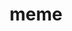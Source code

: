 ---
title: "meme"
layout: cache
categories: [package, develop]
meta: {"versions": ["5.3.0"], "compilers": ["gcc@=7.3.1"], "oss": ["amzn2"], "platforms": ["linux"], "targets": ["aarch64", "neoverse_n1", "x86_64_v3"], "stacks": ["aws-ahug", "aws-ahug-aarch64", "root"], "num_specs": 28, "num_specs_by_stack": {"root": 28, "aws-ahug-aarch64": 22, "aws-ahug": 6}}
spec_details: [{"hash": "k55erftgwphbwarltsiyy73y4y5l4iax", "compiler": "gcc@=7.3.1", "versions": ["5.3.0"], "os": "amzn2", "platform": "linux", "target": "aarch64", "variants": ["build_system=autotools", "~image-magick", "+mpi"], "stacks": ["root", "aws-ahug-aarch64"], "size": "-", "tarball": "https://binaries.spack.io/develop/build_cache/linux-amzn2-aarch64/gcc-7.3.1/meme-5.3.0/linux-amzn2-aarch64-gcc-7.3.1-meme-5.3.0-k55erftgwphbwarltsiyy73y4y5l4iax.spack"}, {"hash": "aupffndr42adczgav3ofzzjqwa5wp6e7", "compiler": "gcc@=7.3.1", "versions": ["5.3.0"], "os": "amzn2", "platform": "linux", "target": "aarch64", "variants": ["build_system=autotools", "~image-magick", "+mpi"], "stacks": ["root", "aws-ahug-aarch64"], "size": "-", "tarball": "https://binaries.spack.io/develop/build_cache/linux-amzn2-aarch64/gcc-7.3.1/meme-5.3.0/linux-amzn2-aarch64-gcc-7.3.1-meme-5.3.0-aupffndr42adczgav3ofzzjqwa5wp6e7.spack"}, {"hash": "b4dgnmlhrmas5vmybwc4cipij2bc6g7s", "compiler": "gcc@=7.3.1", "versions": ["5.3.0"], "os": "amzn2", "platform": "linux", "target": "aarch64", "variants": ["build_system=autotools", "~image-magick", "+mpi"], "stacks": ["root", "aws-ahug-aarch64"], "size": "-", "tarball": "https://binaries.spack.io/develop/build_cache/linux-amzn2-aarch64/gcc-7.3.1/meme-5.3.0/linux-amzn2-aarch64-gcc-7.3.1-meme-5.3.0-b4dgnmlhrmas5vmybwc4cipij2bc6g7s.spack"}, {"hash": "jxw3wjq545anbi6embpapihchdmrzigc", "compiler": "gcc@=7.3.1", "versions": ["5.3.0"], "os": "amzn2", "platform": "linux", "target": "aarch64", "variants": ["build_system=autotools", "~image-magick", "+mpi"], "stacks": ["root", "aws-ahug-aarch64"], "size": "-", "tarball": "https://binaries.spack.io/develop/build_cache/linux-amzn2-aarch64/gcc-7.3.1/meme-5.3.0/linux-amzn2-aarch64-gcc-7.3.1-meme-5.3.0-jxw3wjq545anbi6embpapihchdmrzigc.spack"}, {"hash": "fxizbrcmikv374qszufhi4qnjyuzmxmi", "compiler": "gcc@=7.3.1", "versions": ["5.3.0"], "os": "amzn2", "platform": "linux", "target": "aarch64", "variants": ["build_system=autotools", "~image-magick", "+mpi"], "stacks": ["root", "aws-ahug-aarch64"], "size": "-", "tarball": "https://binaries.spack.io/develop/build_cache/linux-amzn2-aarch64/gcc-7.3.1/meme-5.3.0/linux-amzn2-aarch64-gcc-7.3.1-meme-5.3.0-fxizbrcmikv374qszufhi4qnjyuzmxmi.spack"}, {"hash": "tyuibwq2uw2cjkmr4yej7ewhyvshz6mm", "compiler": "gcc@=7.3.1", "versions": ["5.3.0"], "os": "amzn2", "platform": "linux", "target": "aarch64", "variants": ["build_system=autotools", "~image-magick", "+mpi"], "stacks": ["root", "aws-ahug-aarch64"], "size": "-", "tarball": "https://binaries.spack.io/develop/build_cache/linux-amzn2-aarch64/gcc-7.3.1/meme-5.3.0/linux-amzn2-aarch64-gcc-7.3.1-meme-5.3.0-tyuibwq2uw2cjkmr4yej7ewhyvshz6mm.spack"}, {"hash": "cxwqnpfvgu6wgj2f5itmvhvluaetaxu5", "compiler": "gcc@=7.3.1", "versions": ["5.3.0"], "os": "amzn2", "platform": "linux", "target": "aarch64", "variants": ["build_system=autotools", "~image-magick", "+mpi"], "stacks": ["root", "aws-ahug-aarch64"], "size": "-", "tarball": "https://binaries.spack.io/develop/build_cache/linux-amzn2-aarch64/gcc-7.3.1/meme-5.3.0/linux-amzn2-aarch64-gcc-7.3.1-meme-5.3.0-cxwqnpfvgu6wgj2f5itmvhvluaetaxu5.spack"}, {"hash": "vy6qftxvzx52er6zxn6pav7lvc4e4k3c", "compiler": "gcc@=7.3.1", "versions": ["5.3.0"], "os": "amzn2", "platform": "linux", "target": "aarch64", "variants": ["build_system=autotools", "~image-magick", "+mpi"], "stacks": ["root", "aws-ahug-aarch64"], "size": "-", "tarball": "https://binaries.spack.io/develop/build_cache/linux-amzn2-aarch64/gcc-7.3.1/meme-5.3.0/linux-amzn2-aarch64-gcc-7.3.1-meme-5.3.0-vy6qftxvzx52er6zxn6pav7lvc4e4k3c.spack"}, {"hash": "4otphfcguowqp6x3xze5jjgxojpyeaql", "compiler": "gcc@=7.3.1", "versions": ["5.3.0"], "os": "amzn2", "platform": "linux", "target": "aarch64", "variants": ["build_system=autotools", "~image-magick", "+mpi"], "stacks": ["root", "aws-ahug-aarch64"], "size": "-", "tarball": "https://binaries.spack.io/develop/build_cache/linux-amzn2-aarch64/gcc-7.3.1/meme-5.3.0/linux-amzn2-aarch64-gcc-7.3.1-meme-5.3.0-4otphfcguowqp6x3xze5jjgxojpyeaql.spack"}, {"hash": "mnr6ev2icev2wc2olz4ekvmozmpsj4tq", "compiler": "gcc@=7.3.1", "versions": ["5.3.0"], "os": "amzn2", "platform": "linux", "target": "aarch64", "variants": ["build_system=autotools", "~image-magick", "+mpi"], "stacks": ["root", "aws-ahug-aarch64"], "size": "-", "tarball": "https://binaries.spack.io/develop/build_cache/linux-amzn2-aarch64/gcc-7.3.1/meme-5.3.0/linux-amzn2-aarch64-gcc-7.3.1-meme-5.3.0-mnr6ev2icev2wc2olz4ekvmozmpsj4tq.spack"}, {"hash": "khgeprrwfksmx2g5ddwh6in4cizuwy6s", "compiler": "gcc@=7.3.1", "versions": ["5.3.0"], "os": "amzn2", "platform": "linux", "target": "aarch64", "variants": ["build_system=autotools", "~image-magick", "+mpi"], "stacks": ["root", "aws-ahug-aarch64"], "size": "-", "tarball": "https://binaries.spack.io/develop/build_cache/linux-amzn2-aarch64/gcc-7.3.1/meme-5.3.0/linux-amzn2-aarch64-gcc-7.3.1-meme-5.3.0-khgeprrwfksmx2g5ddwh6in4cizuwy6s.spack"}, {"hash": "6tok4c42yhgepi534dev7665buvmgmlk", "compiler": "gcc@=7.3.1", "versions": ["5.3.0"], "os": "amzn2", "platform": "linux", "target": "neoverse_n1", "variants": ["build_system=autotools", "~image-magick", "+mpi"], "stacks": ["root", "aws-ahug-aarch64"], "size": "-", "tarball": "https://binaries.spack.io/develop/build_cache/linux-amzn2-neoverse_n1/gcc-7.3.1/meme-5.3.0/linux-amzn2-neoverse_n1-gcc-7.3.1-meme-5.3.0-6tok4c42yhgepi534dev7665buvmgmlk.spack"}, {"hash": "skqywjykirgxb6onrd26jgyqdxnpupra", "compiler": "gcc@=7.3.1", "versions": ["5.3.0"], "os": "amzn2", "platform": "linux", "target": "neoverse_n1", "variants": ["build_system=autotools", "~image-magick", "+mpi"], "stacks": ["root", "aws-ahug-aarch64"], "size": "-", "tarball": "https://binaries.spack.io/develop/build_cache/linux-amzn2-neoverse_n1/gcc-7.3.1/meme-5.3.0/linux-amzn2-neoverse_n1-gcc-7.3.1-meme-5.3.0-skqywjykirgxb6onrd26jgyqdxnpupra.spack"}, {"hash": "42djlk7tb2xcahumr4g7zskeaez7qurr", "compiler": "gcc@=7.3.1", "versions": ["5.3.0"], "os": "amzn2", "platform": "linux", "target": "neoverse_n1", "variants": ["build_system=autotools", "~image-magick", "+mpi"], "stacks": ["root", "aws-ahug-aarch64"], "size": "-", "tarball": "https://binaries.spack.io/develop/build_cache/linux-amzn2-neoverse_n1/gcc-7.3.1/meme-5.3.0/linux-amzn2-neoverse_n1-gcc-7.3.1-meme-5.3.0-42djlk7tb2xcahumr4g7zskeaez7qurr.spack"}, {"hash": "g5ouaqw3fk4wp4epxdcqsish3hvam7s7", "compiler": "gcc@=7.3.1", "versions": ["5.3.0"], "os": "amzn2", "platform": "linux", "target": "neoverse_n1", "variants": ["build_system=autotools", "~image-magick", "+mpi"], "stacks": ["root", "aws-ahug-aarch64"], "size": "-", "tarball": "https://binaries.spack.io/develop/build_cache/linux-amzn2-neoverse_n1/gcc-7.3.1/meme-5.3.0/linux-amzn2-neoverse_n1-gcc-7.3.1-meme-5.3.0-g5ouaqw3fk4wp4epxdcqsish3hvam7s7.spack"}, {"hash": "ourxya7nvfotuumol45a42vacuvmiwr5", "compiler": "gcc@=7.3.1", "versions": ["5.3.0"], "os": "amzn2", "platform": "linux", "target": "neoverse_n1", "variants": ["build_system=autotools", "~image-magick", "+mpi"], "stacks": ["root", "aws-ahug-aarch64"], "size": "-", "tarball": "https://binaries.spack.io/develop/build_cache/linux-amzn2-neoverse_n1/gcc-7.3.1/meme-5.3.0/linux-amzn2-neoverse_n1-gcc-7.3.1-meme-5.3.0-ourxya7nvfotuumol45a42vacuvmiwr5.spack"}, {"hash": "5zyfem44ytqomfevx6betd4y5b67afxl", "compiler": "gcc@=7.3.1", "versions": ["5.3.0"], "os": "amzn2", "platform": "linux", "target": "neoverse_n1", "variants": ["build_system=autotools", "~image-magick", "+mpi"], "stacks": ["root", "aws-ahug-aarch64"], "size": "-", "tarball": "https://binaries.spack.io/develop/build_cache/linux-amzn2-neoverse_n1/gcc-7.3.1/meme-5.3.0/linux-amzn2-neoverse_n1-gcc-7.3.1-meme-5.3.0-5zyfem44ytqomfevx6betd4y5b67afxl.spack"}, {"hash": "h2cjfqa5yzm3pqxxhadzhmr2ti42b3ed", "compiler": "gcc@=7.3.1", "versions": ["5.3.0"], "os": "amzn2", "platform": "linux", "target": "neoverse_n1", "variants": ["build_system=autotools", "~image-magick", "+mpi"], "stacks": ["root", "aws-ahug-aarch64"], "size": "-", "tarball": "https://binaries.spack.io/develop/build_cache/linux-amzn2-neoverse_n1/gcc-7.3.1/meme-5.3.0/linux-amzn2-neoverse_n1-gcc-7.3.1-meme-5.3.0-h2cjfqa5yzm3pqxxhadzhmr2ti42b3ed.spack"}, {"hash": "zupzarqkud23xme2q5mkokcu3ao7ynkz", "compiler": "gcc@=7.3.1", "versions": ["5.3.0"], "os": "amzn2", "platform": "linux", "target": "neoverse_n1", "variants": ["build_system=autotools", "~image-magick", "+mpi"], "stacks": ["root", "aws-ahug-aarch64"], "size": "-", "tarball": "https://binaries.spack.io/develop/build_cache/linux-amzn2-neoverse_n1/gcc-7.3.1/meme-5.3.0/linux-amzn2-neoverse_n1-gcc-7.3.1-meme-5.3.0-zupzarqkud23xme2q5mkokcu3ao7ynkz.spack"}, {"hash": "uvw23b6osu55v3m4cv62cb5wgmwitcoh", "compiler": "gcc@=7.3.1", "versions": ["5.3.0"], "os": "amzn2", "platform": "linux", "target": "neoverse_n1", "variants": ["build_system=autotools", "~image-magick", "+mpi"], "stacks": ["root", "aws-ahug-aarch64"], "size": "-", "tarball": "https://binaries.spack.io/develop/build_cache/linux-amzn2-neoverse_n1/gcc-7.3.1/meme-5.3.0/linux-amzn2-neoverse_n1-gcc-7.3.1-meme-5.3.0-uvw23b6osu55v3m4cv62cb5wgmwitcoh.spack"}, {"hash": "v776ritim7xjepfalq2yp6tpqutvgimj", "compiler": "gcc@=7.3.1", "versions": ["5.3.0"], "os": "amzn2", "platform": "linux", "target": "neoverse_n1", "variants": ["build_system=autotools", "~image-magick", "+mpi"], "stacks": ["root", "aws-ahug-aarch64"], "size": "-", "tarball": "https://binaries.spack.io/develop/build_cache/linux-amzn2-neoverse_n1/gcc-7.3.1/meme-5.3.0/linux-amzn2-neoverse_n1-gcc-7.3.1-meme-5.3.0-v776ritim7xjepfalq2yp6tpqutvgimj.spack"}, {"hash": "tm6nziy22rb36qyxfz37c6qk465qpwz3", "compiler": "gcc@=7.3.1", "versions": ["5.3.0"], "os": "amzn2", "platform": "linux", "target": "neoverse_n1", "variants": ["build_system=autotools", "~image-magick", "+mpi"], "stacks": ["root", "aws-ahug-aarch64"], "size": "-", "tarball": "https://binaries.spack.io/develop/build_cache/linux-amzn2-neoverse_n1/gcc-7.3.1/meme-5.3.0/linux-amzn2-neoverse_n1-gcc-7.3.1-meme-5.3.0-tm6nziy22rb36qyxfz37c6qk465qpwz3.spack"}, {"hash": "qwqer4edkkyihnlqeqld24t6putrfzsk", "compiler": "gcc@=7.3.1", "versions": ["5.3.0"], "os": "amzn2", "platform": "linux", "target": "x86_64_v3", "variants": ["build_system=autotools", "~image-magick", "+mpi"], "stacks": ["aws-ahug", "root"], "size": "-", "tarball": "https://binaries.spack.io/develop/build_cache/linux-amzn2-x86_64_v3/gcc-7.3.1/meme-5.3.0/linux-amzn2-x86_64_v3-gcc-7.3.1-meme-5.3.0-qwqer4edkkyihnlqeqld24t6putrfzsk.spack"}, {"hash": "amb53d6rzn66f5b6fiu565fe3mbqvzm6", "compiler": "gcc@=7.3.1", "versions": ["5.3.0"], "os": "amzn2", "platform": "linux", "target": "x86_64_v3", "variants": ["build_system=autotools", "~image-magick", "+mpi"], "stacks": ["aws-ahug", "root"], "size": "-", "tarball": "https://binaries.spack.io/develop/build_cache/linux-amzn2-x86_64_v3/gcc-7.3.1/meme-5.3.0/linux-amzn2-x86_64_v3-gcc-7.3.1-meme-5.3.0-amb53d6rzn66f5b6fiu565fe3mbqvzm6.spack"}, {"hash": "axqsyklrv454acjkxnbmxg4awwg7blv7", "compiler": "gcc@=7.3.1", "versions": ["5.3.0"], "os": "amzn2", "platform": "linux", "target": "x86_64_v3", "variants": ["build_system=autotools", "~image-magick", "+mpi"], "stacks": ["aws-ahug", "root"], "size": "-", "tarball": "https://binaries.spack.io/develop/build_cache/linux-amzn2-x86_64_v3/gcc-7.3.1/meme-5.3.0/linux-amzn2-x86_64_v3-gcc-7.3.1-meme-5.3.0-axqsyklrv454acjkxnbmxg4awwg7blv7.spack"}, {"hash": "m3vwi6bcx3dvldkn56xyu442mpxtesrt", "compiler": "gcc@=7.3.1", "versions": ["5.3.0"], "os": "amzn2", "platform": "linux", "target": "x86_64_v3", "variants": ["build_system=autotools", "~image-magick", "+mpi"], "stacks": ["aws-ahug", "root"], "size": "-", "tarball": "https://binaries.spack.io/develop/build_cache/linux-amzn2-x86_64_v3/gcc-7.3.1/meme-5.3.0/linux-amzn2-x86_64_v3-gcc-7.3.1-meme-5.3.0-m3vwi6bcx3dvldkn56xyu442mpxtesrt.spack"}, {"hash": "jh26utayzrf4xgs5wbnexnuuvndso4iq", "compiler": "gcc@=7.3.1", "versions": ["5.3.0"], "os": "amzn2", "platform": "linux", "target": "x86_64_v3", "variants": ["build_system=autotools", "~image-magick", "+mpi"], "stacks": ["aws-ahug", "root"], "size": "-", "tarball": "https://binaries.spack.io/develop/build_cache/linux-amzn2-x86_64_v3/gcc-7.3.1/meme-5.3.0/linux-amzn2-x86_64_v3-gcc-7.3.1-meme-5.3.0-jh26utayzrf4xgs5wbnexnuuvndso4iq.spack"}, {"hash": "x3s23y4fhmewsycrqtysqeyr6mojzfe4", "compiler": "gcc@=7.3.1", "versions": ["5.3.0"], "os": "amzn2", "platform": "linux", "target": "x86_64_v3", "variants": ["build_system=autotools", "~image-magick", "+mpi"], "stacks": ["aws-ahug", "root"], "size": "-", "tarball": "https://binaries.spack.io/develop/build_cache/linux-amzn2-x86_64_v3/gcc-7.3.1/meme-5.3.0/linux-amzn2-x86_64_v3-gcc-7.3.1-meme-5.3.0-x3s23y4fhmewsycrqtysqeyr6mojzfe4.spack"}]
---